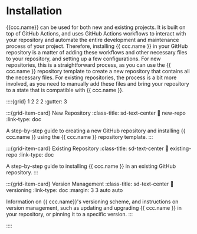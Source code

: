 # Installation

{{ccc.name}} can be used for both new and existing projects.
It is built on top of GitHub Actions,
and uses GitHub Actions workflows to interact with your repository and
automate the entire development and maintenance process of your project.
Therefore, installing {{ ccc.name }} in your GitHub repository is a matter of adding these workflows
and other necessary files to your repository, and setting up a few configurations.
For new repositories, this is a straightforward process, as you can
use the {{ ccc.name }} repository template to create a new repository
that contains all the necessary files.
For existing repositories, the process is a bit more involved,
as you need to manually add these files and bring your repository
to a state that is compatible with {{ ccc.name }}.


::::{grid} 1 2 2 2
:gutter: 3

:::{grid-item-card} New Repository
:class-title: sd-text-center
:link: new-repo
:link-type: doc

A step-by-step guide to creating a new GitHub repository and installing {{ ccc.name }}
using the {{ ccc.name }} repository template.
:::

:::{grid-item-card} Existing Repository
:class-title: sd-text-center
:link: existing-repo
:link-type: doc

A step-by-step guide to installing {{ ccc.name }} in an existing GitHub repository.
:::

:::{grid-item-card} Version Management
:class-title: sd-text-center
:link: versioning
:link-type: doc
:margin: 3 3 auto auto

Information on {{ ccc.name}}'s versioning scheme,
and instructions on version management,
such as updating and upgrading {{ ccc.name }} in your repository,
or pinning it to a specific version.
:::

::::

